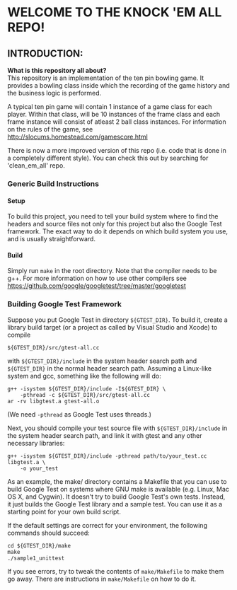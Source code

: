 # WELCOME TO THE KNOCK 'EM ALL REPO!

## INTRODUCTION:
**What is this repository all about?**  
This repository is an implementation of the ten pin bowling game.
It provides a bowling class inside which the recording of the game history and the business logic is performed.

A typical ten pin game will contain 1 instance of a game class for each player.
Within that class, will be 10 instances of the frame class and each frame
instance will consist of atleast 2 ball class instances.
For information on the rules of the game, see <http://slocums.homestead.com/gamescore.html>

There is now a more improved version of this repo (i.e. code that is done in a completely different style).
You can check this out by searching for 'clean_em_all' repo.

### Generic Build Instructions

#### Setup

To build this project, you need to tell your build system where to find the headers
and source files not only for this project but also the Google Test framework.
The exact way to do it depends on which build system you use, and is usually straightforward.

#### Build

Simply run `make` in the root directory. Note that the compiler needs to be g++.
For more information on how to use other compilers see <https://github.com/google/googletest/tree/master/googletest>

### Building Google Test Framework

Suppose you put Google Test in directory `${GTEST_DIR}`. To build it, create a
library build target (or a project as called by Visual Studio and Xcode) to
compile

    ${GTEST_DIR}/src/gtest-all.cc

with `${GTEST_DIR}/include` in the system header search path and `${GTEST_DIR}`
in the normal header search path. Assuming a Linux-like system and gcc,
something like the following will do:

    g++ -isystem ${GTEST_DIR}/include -I${GTEST_DIR} \
        -pthread -c ${GTEST_DIR}/src/gtest-all.cc
    ar -rv libgtest.a gtest-all.o

(We need `-pthread` as Google Test uses threads.)

Next, you should compile your test source file with `${GTEST_DIR}/include` in
the system header search path, and link it with gtest and any other necessary
libraries:

    g++ -isystem ${GTEST_DIR}/include -pthread path/to/your_test.cc libgtest.a \
        -o your_test

As an example, the make/ directory contains a Makefile that you can use to build
Google Test on systems where GNU make is available (e.g. Linux, Mac OS X, and
Cygwin). It doesn't try to build Google Test's own tests. Instead, it just
builds the Google Test library and a sample test. You can use it as a starting
point for your own build script.

If the default settings are correct for your environment, the following commands
should succeed:

    cd ${GTEST_DIR}/make
    make
    ./sample1_unittest

If you see errors, try to tweak the contents of `make/Makefile` to make them go
away. There are instructions in `make/Makefile` on how to do it.
